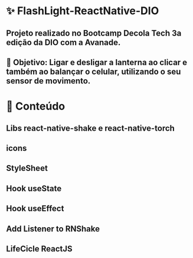 # ✨ FlashLight-ReactNative-DIO
## Projeto realizado no Bootcamp Decola Tech 3a edição da DIO com a Avanade.
## 🎯 Objetivo: Ligar e desligar a lanterna ao clicar e também ao balançar o celular, utilizando o seu sensor de movimento.

# 📃 Conteúdo 
## Libs react-native-shake e react-native-torch
## icons
## StyleSheet
## Hook useState
## Hook useEffect
## Add Listener to RNShake
## LifeCicle ReactJS
